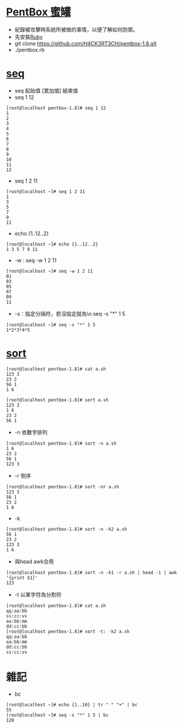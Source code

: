 # [PentBox 蜜罐](https://it001.pixnet.net/blog/post/332731399-it%E5%B0%88%E9%A1%8C-%E5%9C%A8kali-%E4%B8%AD%E5%BB%BA%E7%BD%AE%E8%9C%9C%E7%BD%90%EF%BC%88pentbox%EF%BC%89)
* 紀錄被攻擊時系統所被做的事情，以便了解如何防禦。
* 先安裝[Ruby](https://tecadmin.net/install-ruby-latest-stable-centos/)
* git clone https://github.com/H4CK3RT3CH/pentbox-1.8.git
* ./pentbox.rb

# [seq](https://blog.csdn.net/qq_42935487/article/details/89028481)
* seq 起始值 [累加值] 結束值
* seq 1 12 
```
[root@localhost pentbox-1.8]# seq 1 12
1
2
3
4
5
6
7
8
9
10
11
12
```
* seq 1 2 11
```
[root@localhost ~]# seq 1 2 11
1
3
5
7
9
11
```
* echo {1..12..2}
```
[root@localhost ~]# echo {1..12..2}
1 3 5 7 9 11
```
* -w : seq -w 1 2 11
```
[root@localhost ~]# seq -w 1 2 11
01
03
05
07
09
11
```
* -s：指定分隔符，若沒指定就為\n seq -s "*" 1 5
```
[root@localhost ~]# seq -s "*" 1 5
1*2*3*4*5
```

# [sort](https://blog.csdn.net/qq_42935487/article/details/89028481)
```
[root@localhost pentbox-1.8]# cat a.sh
123 3
23 2
56 1
1 6

[root@localhost pentbox-1.8]# sort a.sh
123 3
1 6
23 2
56 1
```
* -n 依數字排列
```
[root@localhost pentbox-1.8]# sort -n a.sh
1 6
23 2
56 1
123 3
```
* -r 倒序
```
[root@localhost pentbox-1.8]# sort -nr a.sh
123 3
56 1
23 2
1 6
```
* -k
```
[root@localhost pentbox-1.8]# sort -n -k2 a.sh
56 1
23 2
123 3
1 6
```
* 與head awk合用
```
[root@localhost pentbox-1.8]# sort -n -k1 -r a.sh | head -1 | awk '{print $1}'
123
```
* -t 以某字符為分割符
```
[root@localhost pentbox-1.8]# cat a.sh
qq:aa:bb
ss:cc:vv
aa:bb:mm
dd:cc:bb
[root@localhost pentbox-1.8]# sort -t: -k2 a.sh
qq:aa:bb
aa:bb:mm
dd:cc:bb
ss:cc:vv
```


# 雜記
* bc
```
[root@localhost ~]# echo {1..10} | tr " " "+" | bc
55
[root@localhost ~]# seq -s "*" 1 5 | bc
120
```

